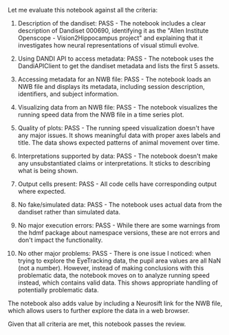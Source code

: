Let me evaluate this notebook against all the criteria:

1. Description of the dandiset: PASS - The notebook includes a clear description of Dandiset 000690, identifying it as the "Allen Institute Openscope - Vision2Hippocampus project" and explaining that it investigates how neural representations of visual stimuli evolve.

2. Using DANDI API to access metadata: PASS - The notebook uses the DandiAPIClient to get the dandiset metadata and lists the first 5 assets.

3. Accessing metadata for an NWB file: PASS - The notebook loads an NWB file and displays its metadata, including session description, identifiers, and subject information.

4. Visualizing data from an NWB file: PASS - The notebook visualizes the running speed data from the NWB file in a time series plot.

5. Quality of plots: PASS - The running speed visualization doesn't have any major issues. It shows meaningful data with proper axes labels and title. The data shows expected patterns of animal movement over time.

6. Interpretations supported by data: PASS - The notebook doesn't make any unsubstantiated claims or interpretations. It sticks to describing what is being shown.

7. Output cells present: PASS - All code cells have corresponding output where expected.

8. No fake/simulated data: PASS - The notebook uses actual data from the dandiset rather than simulated data.

9. No major execution errors: PASS - While there are some warnings from the hdmf package about namespace versions, these are not errors and don't impact the functionality.

10. No other major problems: PASS - There is one issue I noticed: when trying to explore the EyeTracking data, the pupil area values are all NaN (not a number). However, instead of making conclusions with this problematic data, the notebook moves on to analyze running speed instead, which contains valid data. This shows appropriate handling of potentially problematic data.

The notebook also adds value by including a Neurosift link for the NWB file, which allows users to further explore the data in a web browser.

Given that all criteria are met, this notebook passes the review.